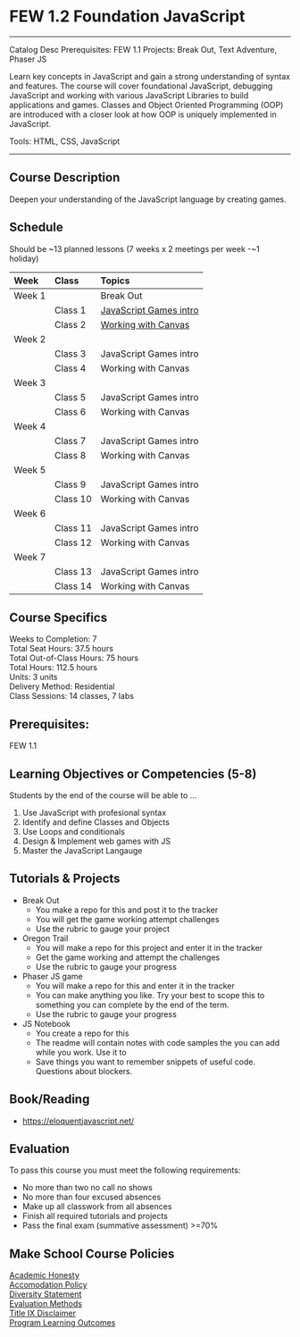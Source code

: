 # FEW 1.2 Foundation JavaScript

---
Catalog Desc
Prerequisites: FEW 1.1
Projects: Break Out, Text Adventure, Phaser JS 

Learn key concepts in JavaScript and gain a strong understanding of syntax and features. The course will cover foundational JavaScript, debugging JavaScript and working with various JavaScript Libraries to build applications and games. Classes and Object Oriented Programming (OOP) are introduced with a closer look at how OOP is uniquely implemented in JavaScript.   


Tools: HTML, CSS, JavaScript

---

## Course Description

Deepen your understanding of the JavaScript language by creating games.

## Schedule

Should be ~13 planned lessons (7 weeks x 2 meetings per week -~1 holiday)

| Week   | Class    | Topics                              |
|:-------|:---------|:------------------------------------|
| Week 1 |          | Break Out                           |
|        | Class 1  | [JavaScript Games intro](/class-1/) |
|        | Class 2  | [Working with Canvas](/class-2/)    |
| Week 2 |          |                                     |
|        | Class 3  | JavaScript Games intro              |
|        | Class 4  | Working with Canvas                 |
| Week 3 |          |                                     |
|        | Class 5  | JavaScript Games intro              |
|        | Class 6  | Working with Canvas                 |
| Week 4 |          |                                     |
|        | Class 7  | JavaScript Games intro              |
|        | Class 8  | Working with Canvas                 |
| Week 5 |          |                                     |
|        | Class 9  | JavaScript Games intro              |
|        | Class 10 | Working with Canvas                 |
| Week 6 |          |                                     |
|        | Class 11 | JavaScript Games intro              |
|        | Class 12 | Working with Canvas                 |
| Week 7 |          |                                     |
|        | Class 13 | JavaScript Games intro              |
|        | Class 14 | Working with Canvas                 |

## Course Specifics

Weeks to Completion:  7 <br>
Total Seat Hours:  37.5 hours <br>
Total Out-of-Class Hours: 75 hours <br>
Total Hours: 112.5 hours <br>
Units:  3 units <br>
Delivery Method:  Residential <br>
Class Sessions:  14 classes, 7 labs 

## Prerequisites:  

FEW 1.1 <br>

## Learning Objectives or Competencies (5-8)

Students by the end of the course will be able to ...

1. Use JavaScript with profesional syntax
1. Identify and define Classes and Objects
1. Use Loops and conditionals
1. Design & Implement web games with JS
1. Master the JavaScript Langauge 

## Tutorials & Projects

- Break Out
  - You make a repo for this and post it to the tracker
  - You will get the game working attempt challenges
  - Use the rubric to gauge your project
- Oregon Trail
  - You will make a repo for this project and enter it in the tracker
  - Get the game working and attempt the challenges 
  - Use the rubric to gauge your progress 
- Phaser JS game
  - You will make a repo for this and enter it in the tracker
  - You can make anything you like. Try your best to scope this to something you can complete by the end of the term. 
  - Use the rubric to gauge your progress 
- JS Notebook 
  - You create a repo for this
  - The readme will contain notes with code samples the you can add while you work. Use it to
  - Save things you want to remember snippets of useful code. Questions about blockers. 

## Book/Reading

- https://eloquentjavascript.net/

## Evaluation

To pass this course you must meet the following requirements:

- No more than two no call no shows
- No more than four excused absences
- Make up all classwork from all absences
- Finish all required tutorials and projects
- Pass the final exam (summative assessment) >=70%

## Make School Course Policies

[Academic Honesty](https://github.com/Product-College-Courses/Common-Syllabus-Sections/blob/master/Academic-Honesty-and-Plagiarism.md)<br>
[Accomodation Policy](https://github.com/Product-College-Courses/Common-Syllabus-Sections/blob/master/Accommodation-Policy.md)<br>
[Diversity Statement](https://github.com/Product-College-Courses/Common-Syllabus-Sections/blob/master/Diversity-Statement.md)<br>
[Evaluation Methods](https://github.com/Product-College-Courses/Common-Syllabus-Sections/blob/master/Evaluation-Methods.md)
<br>
[Title IX Disclaimer](https://github.com/Product-College-Courses/Common-Syllabus-Sections/blob/master/Evaluations-Title-X-Disclaimer.md)<br>
[Program Learning Outcomes](https://github.com/Product-College-Courses/Common-Syllabus-Sections/blob/master/Program-Learning-Outcomes.md)
